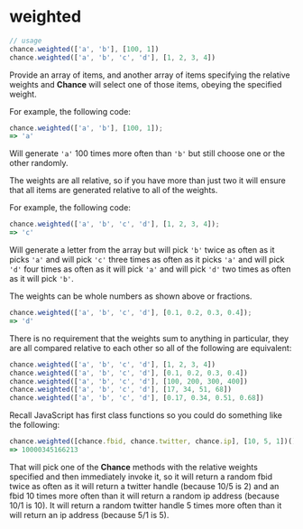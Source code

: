 # weighted

```js
// usage
chance.weighted(['a', 'b'], [100, 1])
chance.weighted(['a', 'b', 'c', 'd'], [1, 2, 3, 4])
```

Provide an array of items, and another array of items specifying the relative weights and **Chance** will select one of those items, obeying the specified weight.

For example, the following code:

```js
chance.weighted(['a', 'b'], [100, 1]);
=> 'a'
```

Will generate `'a'` 100 times more often than `'b'` but still choose one or the other randomly.

The weights are all relative, so if you have more than just two it will ensure that all items are generated relative to all of the weights.

For example, the following code:

```js
chance.weighted(['a', 'b', 'c', 'd'], [1, 2, 3, 4]);
=> 'c'
```

Will generate a letter from the array but will pick `'b'` twice as often as it picks `'a'` and will pick `'c'` three times as often as it picks `'a'` and will pick `'d'` four times as often as it will pick `'a'` and will pick `'d'` two times as often as it will pick `'b'`.

The weights can be whole numbers as shown above or fractions.

```js
chance.weighted(['a', 'b', 'c', 'd'], [0.1, 0.2, 0.3, 0.4]);
=> 'd'
```

There is no requirement that the weights sum to anything in particular, they are all compared relative to each other so all of the following are equivalent:

```js
chance.weighted(['a', 'b', 'c', 'd'], [1, 2, 3, 4])
chance.weighted(['a', 'b', 'c', 'd'], [0.1, 0.2, 0.3, 0.4])
chance.weighted(['a', 'b', 'c', 'd'], [100, 200, 300, 400])
chance.weighted(['a', 'b', 'c', 'd'], [17, 34, 51, 68])
chance.weighted(['a', 'b', 'c', 'd'], [0.17, 0.34, 0.51, 0.68])
```

Recall JavaScript has first class functions so you could do something like the following:

```js
chance.weighted([chance.fbid, chance.twitter, chance.ip], [10, 5, 1])();
=> 10000345166213
```

That will pick one of the **Chance** methods with the relative weights specified and then immediately invoke it, so it will return a random fbid twice as often as it will return a twitter handle (because 10/5 is 2) and an fbid 10 times more often than it will return a random ip address (because 10/1 is 10). It will return a random twitter handle 5 times more often than it will return an ip address (because 5/1 is 5).
